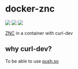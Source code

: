 # docker-znc


![](https://github.com/eyenx/docker-znc/workflows/build%20image/badge.svg)
[![](https://images.microbadger.com/badges/image/eyenx/znc.svg)](https://microbadger.com/images/eyenx/znc "Get your own image badge on microbadger.com") [![](https://images.microbadger.com/badges/version/eyenx/znc.svg)](https://microbadger.com/images/eyenx/znc "Get your own version badge on microbadger.com")


[ZNC](https://znc.in) in a container with curl-dev

## why curl-dev?

To be able to use [push.so](https://github.com/jreese/znc-push)

